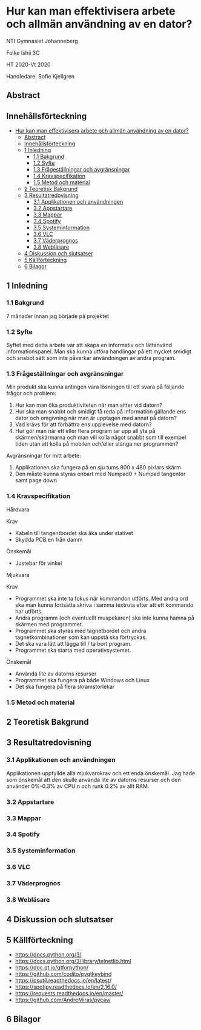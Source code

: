 # Hur kan man effektivisera arbete och allmän användning av en dator?

NTI Gymnasiet Johanneberg

Folke Ishii 3C

HT 2020-Vt 2020

Handledare: Sofie Kjellgren

## Abstract

## Innehållsförteckning

- [Hur kan man effektivisera arbete och allmän användning av en dator?](#hur-kan-man-effektivisera-arbete-och-allmän-användning-av-en-dator)
  - [Abstract](#abstract)
  - [Innehållsförteckning](#innehållsförteckning)
  - [1 Inledning](#1-inledning)
    - [1.1 Bakgrund](#11-bakgrund)
    - [1.2 Syfte](#12-syfte)
    - [1.3 Frågeställningar och avgränsningar](#13-frågeställningar-och-avgränsningar)
    - [1.4 Kravspecifikation](#14-kravspecifikation)
    - [1.5 Metod och material](#15-metod-och-material)
  - [2 Teoretisk Bakgrund](#2-teoretisk-bakgrund)
  - [3 Resultatredovisning](#3-resultatredovisning)
    - [3.1 Applikationen och användningen](#31-applikationen-och-användningen)
    - [3.2 Appstartare](#32-appstartare)
    - [3.3 Mappar](#33-mappar)
    - [3.4 Spotify](#34-spotify)
    - [3.5 Systeminformation](#35-systeminformation)
    - [3.6 VLC](#36-vlc)
    - [3.7 Väderprognos](#37-väderprognos)
    - [3.8 Webläsare](#38-webläsare)
  - [4 Diskussion och slutsatser](#4-diskussion-och-slutsatser)
  - [5 Källförteckning](#5-källförteckning)
  - [6 Bilagor](#6-bilagor)


## 1 Inledning

### 1.1 Bakgrund

7 månader innan jag började på projektet 

### 1.2 Syfte

Syftet med detta arbete var att skapa en informativ och lättanvänd informationspanel. Man ska kunna utföra handlingar på ett mycket smidigt och snabbt sätt som inte påverkar användningen av andra program. 

### 1.3 Frågeställningar och avgränsningar

Min produkt ska kunna antingen vara lösningen till ett svara på följande frågor och problem:

1. Hur kan man öka produktiviteten när man sitter vid datorn?
2. Hur ska man snabbt och smidigt få reda på information gällande ens dator och omgivning när man är upptagen med annat på datorn?
3. Vad krävs för att förbättra ens upplevelse med datorn?
4. Hur gör man när ett eller flera program tar upp all yta på skärmen/skärmarna och man vill kolla något snabbt som till exempel tiden utan att kolla på mobilen och/eller stänga ner programmen?

Avgränsningar för mitt arbete:

1. Applikationen ska fungera på en sju tums 800 x 480 pixlars skärm
2. Den måste kunna styras enbart med Numpad0 + Numpad tangenter samt page down

### 1.4 Kravspecifikation

Hårdvara

Krav

* Kabeln till tangentbordet ska åka under stativet
* Skydda PCB:en från damm

Önskemål

* Justebar för vinkel

Mjukvara

Krav

* Programmet ska inte ta fokus när kommandon utförts. Med andra ord ska man kunna fortsätta skriva i samma textruta efter att ett kommando har utförts.
* Andra programm (och eventuellt muspekaren) ska inte kunna hamna på skärmen med programmet.
* Programmet ska styras med tagnetbordet och andra tagnetkombinationer som kan uppstå ska förtryckas.
* Det ska vara lätt att lägga till / ta bort program.
* Programmet ska starta med operativsystemet.

Önskemål

* Använda lite av datorns resurser
* Programmet ska fungera på både Windows och Linux
* Det ska fungera på flera skrämstorlekar

### 1.5 Metod och material

## 2 Teoretisk Bakgrund

## 3 Resultatredovisning

### 3.1 Applikationen och användningen

Applikationen uppfyllde alla mjukvarokrav och ett enda önskemål. Jag hade som önskemål att den skulle använda lite av datorns resurser och den använder 0%-0.3% av CPU:n och runk 0.2% av allt RAM. 

### 3.2 Appstartare

### 3.3 Mappar

### 3.4 Spotify

### 3.5 Systeminformation

### 3.6 VLC

### 3.7 Väderprognos

### 3.8 Webläsare

## 4 Diskussion och slutsatser

## 5 Källförteckning

* https://docs.python.org/3/
* https://docs.python.org/3/library/telnetlib.html
* https://doc.qt.io/qtforpython/
* https://github.com/codito/pyqtkeybind
* https://psutil.readthedocs.io/en/latest/
* https://spotipy.readthedocs.io/en/2.16.0/
* https://requests.readthedocs.io/en/master/
* https://github.com/AndreMiras/pycaw

## 6 Bilagor